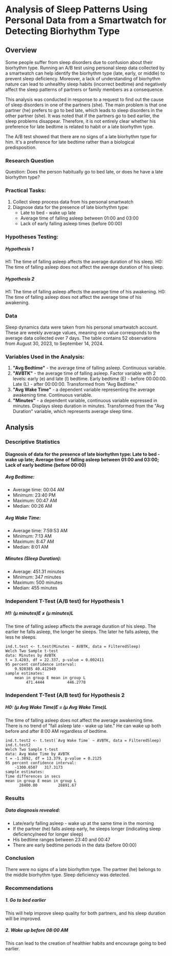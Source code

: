 # Analysis of Sleep Patterns Using Personal Data from a Smartwatch for Detecting Biorhythm Type

## Overview

Some people suffer from sleep disorders due to confusion about their biorhythm type. Running an A/B test using personal sleep data collected by a smartwatch can help identify the biorhythm type (late, early, or middle) to prevent sleep deficiency. Moreover, a lack of understanding of biorhythm nature can lead to unhealthy sleep habits (incorrect bedtime) and negatively affect the sleep patterns of partners or family members as a consequence.

This analysis was conducted in response to a request to find out the cause of sleep disorders in one of the partners (she). The main problem is that one partner (he) prefers to go to bed late, which leads to sleep disorders in the other partner (she). It was noted that if the partners go to bed earlier, the sleep problems disappear. Therefore, it is not entirely clear whether his preference for late bedtime is related to habit or a late biorhythm type.

The A/B test showed that there are no signs of a late biorhythm type for him. It's a preference for late bedtime rather than a biological predisposition.

### Research Question
Question: Does the person habitually go to bed late, or does he have a late biorhythm type?

### Practical Tasks:
1. Collect sleep process data from his personal smartwatch
2. Diagnose data for the presence of late biorhythm type:
   - Late to bed - wake up late
   - Average time of falling asleep between 01:00 and 03:00
   - Lack of early falling asleep times (before 00:00)

### Hypotheses Testing:
##### Hypothesis 1
H1: The time of falling asleep affects the average duration of his sleep.
H0: The time of falling asleep does not affect the average duration of his sleep.

##### Hypothesis 2
H1: The time of falling asleep affects the average time of his awakening.
H0: The time of falling asleep does not affect the average time of his awakening.

### Data

Sleep dynamics data were taken from his personal smartwatch account. These are weekly average values, meaning one value corresponds to the average data collected over 7 days. The table contains 52 observations from August 30, 2023, to September 14, 2024.

### Variables Used in the Analysis:
1. **"Avg Bedtime"** - the average time of falling asleep. Continuous variable.
2. **"AVBTK"** - the average time of falling asleep. Factor variable with 2 levels: early (e) and late (l) bedtime. Early bedtime (E) - before 00:00:00. Late (L) - after 00:00:00. Transformed from "Avg Bedtime."
3. **"Avg Wake Time"** - a dependent variable representing the average awakening time. Continuous variable.
4. **"Minutes"** - a dependent variable, continuous variable expressed in minutes. Displays sleep duration in minutes. Transformed from the "Avg Duration" variable, which represents average sleep time.

## Analysis

### Descriptive Statistics

#### Diagnosis of data for the presence of late biorhythm type: Late to bed - wake up late; Average time of falling asleep between 01:00 and 03:00; Lack of early bedtime (before 00:00)

##### Avg Bedtime:
- Average time: 00:04 AM
- Minimum: 23:40 PM
- Maximum: 00:47 AM
- Median: 00:26 AM

##### Avg Wake Time:
- Average time: 7:59:53 AM
- Minimum: 7:13 AM
- Maximum: 8:47 AM
- Median: 8:01 AM

##### Minutes (Sleep Duration):
- Average: 451.31 minutes
- Minimum: 347 minutes
- Maximum: 500 minutes
- Median: 455 minutes

### Independent T-Test (A/B test) for Hypothesis 1
##### H1: (μ minutes)E ≠ (μ minutes)L
The time of falling asleep affects the average duration of his sleep. The earlier he falls asleep, the longer he sleeps. The later he falls asleep, the less he sleeps.

```
ind.t.test <- t.test(Minutes ~ AVBTK, data = FilteredSleep)
Welch Two Sample t-test
data: Minutes by AVBTK
t = 3.4203, df = 22.337, p-value = 0.002411
95 percent confidence interval:
    9.920385 40.412949
sample estimates:
    mean in group E mean in group L
         471.4444          446.2778
```

### Independent T-Test (A/B test) for Hypothesis 2
##### H0: (μ Avg Wake Time)E = (μ Avg Wake Time)L
The time of falling asleep does not affect the average awakening time. There is no trend of "fall asleep late - wake up late." He can wake up both before and after 8:00 AM regardless of bedtime.

```
ind.t.test2 <- t.test(`Avg Wake Time` ~ AVBTK, data = FilteredSleep)
ind.t.test2
Welch Two Sample t-test
data: Avg Wake Time by AVBTK
t = -1.3092, df = 13.379, p-value = 0.2125
95 percent confidence interval:
    -1300.6507   317.3173
sample estimates:
Time differences in secs
mean in group E mean in group L
      28400.00         28891.67
```

### Results
##### Data diagnosis revealed:
- Late/early falling asleep - wake up at the same time in the morning
- If the partner (he) falls asleep early, he sleeps longer (indicating sleep deficiency/need for longer sleep)
- His bedtime ranges between 23:40 and 00:47
- There are early bedtime periods in the data (before 00:00)

### Conclusion
There were no signs of a late biorhythm type. The partner (he) belongs to the middle biorhythm type. Sleep deficiency was detected.

### Recommendations

##### 1. Go to bed earlier
This will help improve sleep quality for both partners, and his sleep duration will be improved.

##### 2. Wake up before 08:00 AM
This can lead to the creation of healthier habits and encourage going to bed earlier.